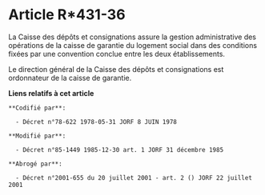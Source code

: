 # Article R*431-36

La Caisse des dépôts et consignations assure la gestion administrative des opérations de la caisse de garantie du logement
social dans des conditions fixées par une convention conclue entre les deux établissements.

Le direction général de la Caisse des dépôts et consignations est ordonnateur de la caisse de garantie.

**Liens relatifs à cet article**

	**Codifié par**:

	  - Décret n°78-622 1978-05-31 JORF 8 JUIN 1978

	**Modifié par**:

	  - Décret n°85-1449 1985-12-30 art. 1 JORF 31 décembre 1985

	**Abrogé par**:

	  - Décret n°2001-655 du 20 juillet 2001 - art. 2 () JORF 22 juillet 2001

